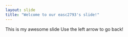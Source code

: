 ```yaml
---
layout: slide
title: "Welcome to our easc2793's slide!"
---
```

This is my awesome slide
Use the left arrow to go back!